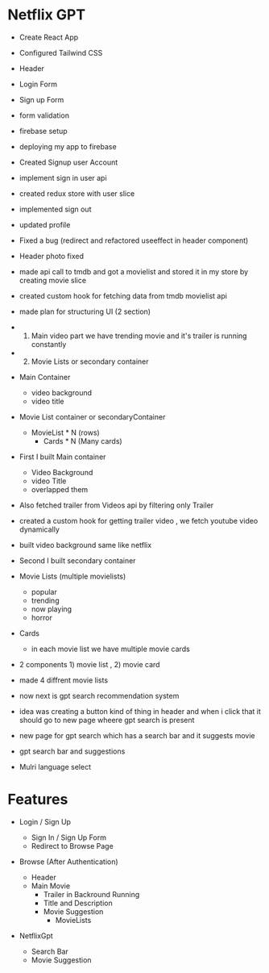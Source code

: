 # Netflix GPT
    
- Create React App
- Configured Tailwind CSS
- Header
- Login Form
- Sign up Form
- form validation
- firebase setup
- deploying my app to firebase
- Created Signup user Account
- implement sign in user api
- created redux store with user slice
- implemented sign out
- updated profile
- Fixed a bug (redirect and refactored useeffect in header component)
- Header photo fixed 
- made api call to tmdb and got a movielist and stored it in my store by creating movie slice
- created custom hook for fetching data from tmdb movielist api

- made plan for structuring UI (2 section)
- 1) Main video part we have trending movie and it's trailer is running constantly
- 2) Movie Lists or secondary container

- Main Container
     - video background
     - video title
- Movie List container or secondaryContainer
     - MovieList * N (rows)
        - Cards * N (Many cards)

- First I built Main container
  -  Video Background 
  -   video Title
  - overlapped them
 - Also fetched trailer from Videos api by filtering only Trailer
 - created a custom hook for getting trailer video , we fetch youtube video dynamically
 - built video background same like netflix 

- Second I built secondary container
- Movie Lists (multiple movielists)
  - popular
  - trending
  - now playing
  - horror
  
- Cards
  - in each movie list we have multiple movie cards

- 2 components 1) movie list , 2) movie card
- made 4 diffrent movie lists

- now next is gpt search recommendation system
- idea was creating a button kind of thing in header and when i click that it should go to new page wheere gpt search is present
- new page for gpt search which has a search bar and it suggests movie
- gpt search bar and suggestions
- Mulri language select



# Features
- Login / Sign Up 
     - Sign In / Sign Up Form
     - Redirect to Browse Page
- Browse (After Authentication)
   - Header
   - Main Movie
        - Trailer in Backround Running
        - Title and Description
        - Movie Suggestion
             - MovieLists 

- NetflixGpt
    - Search Bar
    - Movie Suggestion